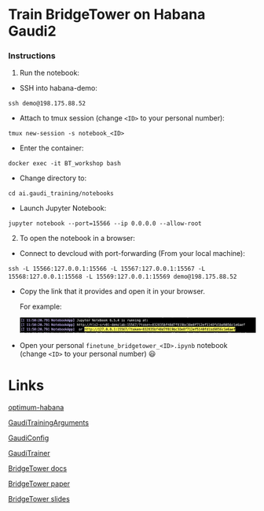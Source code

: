 # Train BridgeTower on Habana Gaudi2

### Instructions
1.  Run the notebook:


* SSH into habana-demo:
```
ssh demo@198.175.88.52

```

* Attach to tmux session (change `<ID>` to your personal number):
```
tmux new-session -s notebook_<ID>
```

* Enter the container:
```
docker exec -it BT_workshop bash
```

* Change directory to:
```
cd ai.gaudi_training/notebooks
```

* Launch Jupyter Notebook:
```
jupyter notebook --port=15566 --ip 0.0.0.0 --allow-root
```



2.  To open the notebook in a browser:

* Connect to devcloud with port-forwarding (From your local machine):
```
ssh -L 15566:127.0.0.1:15566 -L 15567:127.0.0.1:15567 -L 15568:127.0.0.1:15568 -L 15569:127.0.0.1:15569 demo@198.175.88.52
```

* Copy the link that it provides and open it in your browser. 

  For example:
  
  ![OpenAI Logo](example.jpeg)




* Open your personal `finetune_bridgetower_<ID>.ipynb` notebook  (change `<ID>` to your personal number) 😃




# Links

[optimum-habana](https://github.com/huggingface/optimum-habana/blob/main/examples/contrastive-image-text/run_bridgetower.py)

[GaudiTrainingArguments](https://github.com/huggingface/optimum-habana/blob/873fe7c9de3c1a2e60cc0aab2d1ef2fcf04d2f0c/optimum/habana/transformers/training_args.py#L75)

[GaudiConfig](https://github.com/huggingface/optimum-habana/blob/873fe7c9de3c1a2e60cc0aab2d1ef2fcf04d2f0c/optimum/habana/transformers/gaudi_configuration.py#L50)

[GaudiTrainer](https://github.com/huggingface/optimum-habana/blob/873fe7c9de3c1a2e60cc0aab2d1ef2fcf04d2f0c/optimum/habana/transformers/trainer.py#L121)

[BridgeTower docs](https://huggingface.co/docs/transformers/v4.30.0/en/model_doc/bridgetower#transformers.BridgeTowerForContrastiveLearning)

[BridgeTower paper](https://arxiv.org/pdf/2206.08657.pdf)



[BridgeTower slides](https://docs.google.com/presentation/d/1HmInkvoe1rneBX2cp2uSNFGRP9aELn6H/edit?usp=sharing&ouid=108516460565676354775&rtpof=true&sd=true)


